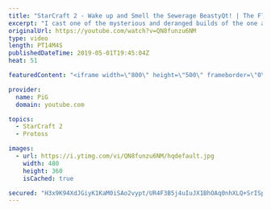 ```yaml
---
title: "StarCraft 2 - Wake up and Smell the Sewerage BeastyQt! | The Florencio Files #50"
excerpt: "I cast one of the mysterious and deranged builds of the one and only Florencio, the dude that invented the proxy nexus recall rush.  Florencios Twitch:  https://www.twitch.tv/flol2encio  Florencios Youtube:  https://www.youtube.com/channel/UCPVDzgavABEYvzf6ABjgSVA  Florencios Twitter:  https://twitter.com/craft_dank"
originalUrl: https://youtube.com/watch?v=QN8funzu6NM
type: video
length: PT14M4S
publishedDateTime: 2019-05-01T19:45:04Z
heat: 51

featuredContent: "<iframe width=\"800\" height=\"500\" frameborder=\"0\" src=\"https://www.youtube.com/embed/QN8funzu6NM\" allow=\"accelerometer; autoplay; encrypted-media; gyroscope; picture-in-picture\" allowfullscreen></iframe>"

provider:
  name: PiG
  domain: youtube.com

topics:
  - StarCraft 2
  - Protoss

images:
  - url: https://i.ytimg.com/vi/QN8funzu6NM/hqdefault.jpg
    width: 480
    height: 360
    isCached: true

secured: "H3x9K94XdJGiyK1KaM0iSAo2vypt/UR4F3B5j4uIuJX1BhOAq0nhXLQ+SrISpGtk1I33GYL6C2Y5V558QxkOPhBRlbf0XYOeCN/Aa026wbHAPl258K3v4PXsEblCrLocyn9WsfGd+MHxhyFdILG9yD7LWVEyGTKUpxkFWHVH3XTmv+QqchYBRYsza3enZABWTtf3kJ5OHZXitlwrm29ZQC3wWZRdQjmJA/Dp5pz3OVz9X+/zDXSRKazATOjDaPH9P5wXsVzP2117IMA1Ih2WTxd7v401is2w7ZStI9yQLVBNR7W5RENjJc70L9/XRzfuUuLjnsiVP/Z3guklEdKpBt0bhZyhdnFRrg04gDe99ZtI4SGbwybA1DhemzaeH0IhTWPL+pgQAD0uJHOXyDkZk0Jlapop7pSl7DyqMn2uBUg=;1pf2KU6RCJuu3sBzGFcSdg=="
---
```



